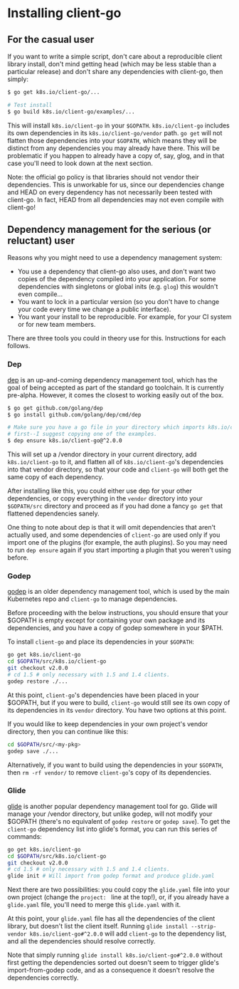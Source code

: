 # Installing client-go

## For the casual user

If you want to write a simple script, don't care about a reproducible client
library install, don't mind getting head (which may be less stable than a
particular release) and don't share any dependencies with client-go, then
simply:

```sh
$ go get k8s.io/client-go/...

# Test install
$ go build k8s.io/client-go/examples/...
```

This will install `k8s.io/client-go` in your `$GOPATH`. `k8s.io/client-go` includes its own
dependencies in its `k8s.io/client-go/vendor` path. `go get` will not flatten
those dependencies into your `$GOPATH`, which means they will be distinct from
any dependencies you may already have there. This will be problematic if you
happen to already have a copy of, say, glog, and in that case you'll need to
look down at the next section.

Note: the official go policy is that libraries should not vendor their
dependencies. This is unworkable for us, since our dependencies change and HEAD
on every dependency has not necessarily been tested with client-go. In fact,
HEAD from all dependencies may not even compile with client-go!

## Dependency management for the serious (or reluctant) user

Reasons why you might need to use a dependency management system:
* You use a dependency that client-go also uses, and don't want two copies of
  the dependency compiled into your application. For some dependencies with
  singletons or global inits (e.g. `glog`) this wouldn't even compile...
* You want to lock in a particular version (so you don't have to change your
  code every time we change a public interface).
* You want your install to be reproducible. For example, for your CI system or
  for new team members.

There are three tools you could in theory use for this. Instructions
for each follows.

### Dep

[dep](github.com/golang/dep) is an up-and-coming dependency management tool,
which has the goal of being accepted as part of the standard go toolchain. It
is currently pre-alpha. However, it comes the closest to working easily out of
the box.

```sh
$ go get github.com/golang/dep
$ go install github.com/golang/dep/cmd/dep

# Make sure you have a go file in your directory which imports k8s.io/client-go
# first--I suggest copying one of the examples.
$ dep ensure k8s.io/client-go@^2.0.0
```

This will set up a /vendor directory in your current directory, add `k8s.io/client-go`
to it, and flatten all of `k8s.io/client-go`'s dependencies into that vendor directory,
so that your code and `client-go` will both get the same copy of each
dependency.

After installing like this, you could either use dep for your other
dependencies, or copy everything in the `vendor` directory into your
`$GOPATH/src` directory and proceed as if you had done a fancy `go get` that
flattened dependencies sanely.

One thing to note about dep is that it will omit dependencies that aren't
actually used, and some dependencies of `client-go` are used only if you import
one of the plugins (for example, the auth plugins). So you may need to run `dep
ensure` again if you start importing a plugin that you weren't using before.

### Godep

[godep](github.com/tools/godep) is an older dependency management tool, which is
used by the main Kubernetes repo and `client-go` to manage dependencies.

Before proceeding with the below instructions, you should ensure that your
$GOPATH is empty except for containing your own package and its dependencies,
and you have a copy of godep somewhere in your $PATH.

To install `client-go` and place its dependencies in your `$GOPATH`:

```sh
go get k8s.io/client-go
cd $GOPATH/src/k8s.io/client-go
git checkout v2.0.0
# cd 1.5 # only necessary with 1.5 and 1.4 clients.
godep restore ./...
```

At this point, `client-go`'s dependencies have been placed in your $GOPATH, but
if you were to build, `client-go` would still see its own copy of its
dependencies in its `vendor` directory. You have two options at this point.

If you would like to keep dependencies in your own project's vendor directory,
then you can continue like this:

```sh
cd $GOPATH/src/<my-pkg>
godep save ./...
```

Alternatively, if you want to build using the dependencies in your `$GOPATH`,
then `rm -rf vendor/` to remove `client-go`'s copy of its dependencies.

### Glide

[glide](https://github.com/Masterminds/glide) is another popular dependency
management tool for go. Glide will manage your /vendor directory, but unlike
godep, will not modify your $GOPATH (there's no equivalent of `godep restore` or
`godep save`). To get the `client-go` dependency list into glide's format, you
can run this series of commands:

```sh
go get k8s.io/client-go
cd $GOPATH/src/k8s.io/client-go
git checkout v2.0.0
# cd 1.5 # only necessary with 1.5 and 1.4 clients.
glide init # Will import from godep format and produce glide.yaml
```

Next there are two possibilities: you could copy the `glide.yaml` file into your
own project (change the `project: ` line at the top!), or, if you already have a
`glide.yaml` file, you'll need to merge this `glide.yaml` with it.

At this point, your `glide.yaml` file has all the dependencies of the client
library, but doesn't list the client itself. Running `glide install
--strip-vendor k8s.io/client-go#^2.0.0` will add `client-go` to the dependency
list, and all the dependencies should resolve correctly.

Note that simply running `glide install k8s.io/client-go#^2.0.0` without first
getting the dependencies sorted out doesn't seem to trigger glide's
import-from-godep code, and as a consequence it doesn't resolve the dependencies
correctly.
